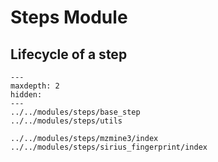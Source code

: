 # Steps Module

## Lifecycle of a step


```{toctree}
---
maxdepth: 2
hidden:
---
../../modules/steps/base_step
../../modules/steps/utils

../../modules/steps/mzmine3/index
../../modules/steps/sirius_fingerprint/index
```